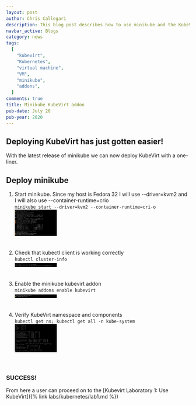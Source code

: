```yaml
---
layout: post
author: Chris Callegari
description: This blog post describes how to use minikube and the KubeVirt addon
navbar_active: Blogs
category: news
tags:
  [
    "kubevirt",
    "Kubernetes",
    "virtual machine",
    "VM",
    "minikube",
    "addons",
  ]
comments: true
title: Minikube KubeVirt addon
pub-date: July 20
pub-year: 2020
---
```


## Deploying KubeVirt has just gotten easier!
With the latest release of minikube we can now deploy KubeVirt with a one-liner.


## Deploy minikube
<ol>
  <li>Start minikube.  Since my host is Fedora 32 I will use --driver=kvm2 and
  I will also use --container-runtime=crio<br>
    <code>minikube start --driver=kvm2 --container-runtime=cri-o</code>
    <br>
    <div class="zoom">
      <img
        src="/assets/2020-07-20-Minikube_KubeVirt_Addon/1.png"
        width="115"
        height="72"
        itemprop="thumbnail"
        alt="minikube start">
    </div>
    <br><br>
  </li><li>Check that kubectl client is working correctly<br>
    <code>kubectl cluster-info</code>
    <br>
    <div class="zoom">
      <img
        src="/assets/2020-07-20-Minikube_KubeVirt_Addon/2.png"
        width="115"
        height="11"
        itemprop="thumbnail"
        alt="kubectl cluster-info">
    </div>
    <br><br>
  </li><li>Enable the minikube kubevirt addon<br>
    <code>minikube addons enable kubevirt</code>
    <br>
    <div class="zoom">
      <img
        src="/assets/2020-07-20-Minikube_KubeVirt_Addon/3.png"
        width="115"
        height="10"
        itemprop="thumbnail"
        alt="minikube addons enable kubevirt">
    </div>
    <br><br>
  </li><li>Verify KubeVirt namespace and components<br>
    <code>kubectl get ns; kubectl get all -n kube-system</code>
    <br>
    <div class="zoom">
      <img
        src="/assets/2020-07-20-Minikube_KubeVirt_Addon/4.png"
        width="115"
        height="77"
        itemprop="thumbnail"
        alt="Verify KubeVirt namespace and components">
    </div>
  <br><br>
  </li>
</ol>

### SUCCESS!

From here a user can proceed on to the [Kubevirt Laboratory 1: Use KubeVirt]({% link labs/kubernetes/lab1.md %})

<br>
